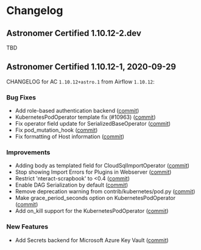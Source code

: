 # Changelog

Astronomer Certified 1.10.12-2.dev
-----------------------------------------------

TBD

Astronomer Certified 1.10.12-1, 2020-09-29
-----------------------------------------------

CHANGELOG for AC `1.10.12+astro.1` from Airflow `1.10.12`:

### Bug Fixes

- Add role-based authentication backend ([commit](https://github.com/apache/airflow/commit/49d4840))
- KubernetesPodOperator template fix (#10963) ([commit](https://github.com/apache/airflow/commit/259f1b797))
- Fix operator field update for SerializedBaseOperator ([commit](https://github.com/apache/airflow/commit/cfc9732d7))
- Fix pod_mutation_hook ([commit](https://github.com/apache/airflow/commit/73b5fe1aa))
- Fix formatting of Host information ([commit](https://github.com/apache/airflow/commit/4d820744c))

### Improvements

- Adding body as templated field for CloudSqlImportOperator ([commit](https://github.com/apache/airflow/commit/18e3a3b))
- Stop showing Import Errors for Plugins in Webserver ([commit](https://github.com/apache/airflow/commit/ac17612))
- Restrict 'nteract-scrapbook' to <0.4 ([commit](https://github.com/apache/airflow/commit/b4312ef))
- Enable DAG Serialization by default ([commit](https://github.com/apache/airflow/commit/8da0ad8))
- Remove deprecation warning from contrib/kubernetes/pod.py ([commit](https://github.com/apache/airflow/commit/5721d39))
- Make grace_period_seconds option on KubernetesPodOperator ([commit](https://github.com/apache/airflow/commit/236b9b3b2))
- Add on_kill support for the KubernetesPodOperator ([commit](https://github.com/apache/airflow/commit/ce94497cc))

### New Features

- Add Secrets backend for Microsoft Azure Key Vault ([commit](https://github.com/apache/airflow/commit/908515f13))
